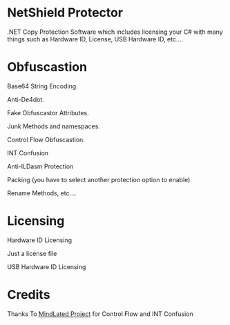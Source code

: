 # NetShield Protector
.NET Copy Protection Software which includes licensing your C# with many things such as Hardware ID, License, USB Hardware ID, etc....
# Obfuscastion
Base64 String Encoding.

Anti-De4dot.

Fake Obfuscastor Attributes.

Junk Methods and namespaces.

Control Flow Obfuscastion.

INT Confusion

Anti-ILDasm Protection

Packing (you have to select another protection option to enable)

Rename Methods, etc....
# Licensing
Hardware ID Licensing

Just a license file

USB Hardware ID Licensing
# Credits

Thanks To <a href="https://github.com/Sato-Isolated/MindLated">MindLated Project</a> for Control Flow and INT Confusion
